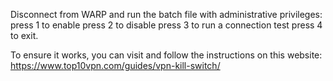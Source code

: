Disconnect from WARP and run the batch file with administrative privileges: 
  press 1 to enable
  press 2 to disable
  press 3 to run a connection test
  press 4 to exit.

To ensure it works, you can visit and follow the instructions on this website:
https://www.top10vpn.com/guides/vpn-kill-switch/
